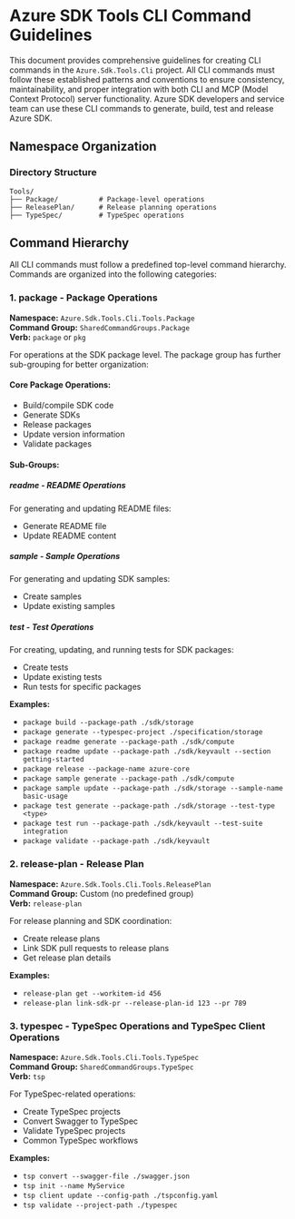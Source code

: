 # Azure SDK Tools CLI Command Guidelines

This document provides comprehensive guidelines for creating CLI commands in the `Azure.Sdk.Tools.Cli` project. All CLI commands must follow these established patterns and conventions to ensure consistency, maintainability, and proper integration with both CLI and MCP (Model Context Protocol) server functionality.
Azure SDK developers and service team can use these CLI commands to generate, build, test and release Azure SDK.

## Namespace Organization

### Directory Structure

```
Tools/
├── Package/          # Package-level operations 
├── ReleasePlan/      # Release planning operations
├── TypeSpec/         # TypeSpec operations
```

## Command Hierarchy

All CLI commands must follow a predefined top-level command hierarchy. Commands are organized into the following categories:

### 1. **package** - Package Operations

**Namespace:** `Azure.Sdk.Tools.Cli.Tools.Package`  
**Command Group:** `SharedCommandGroups.Package`  
**Verb:** `package`  or `pkg`

For operations at the SDK package level. The package group has further sub-grouping for better organization:

#### Core Package Operations:

- Build/compile SDK code
- Generate SDKs
- Release packages
- Update version information
- Validate packages

#### Sub-Groups:

##### **readme** - README Operations
 
For generating and updating README files:

- Generate README file
- Update README content

##### **sample** - Sample Operations

For generating and updating SDK samples:

- Create samples
- Update existing samples

##### **test** - Test Operations

For creating, updating, and running tests for SDK packages:

- Create tests
- Update existing tests
- Run tests for specific packages

**Examples:**

- `package build --package-path ./sdk/storage`
- `package generate --typespec-project ./specification/storage`
- `package readme generate --package-path ./sdk/compute`
- `package readme update --package-path ./sdk/keyvault --section getting-started`
- `package release --package-name azure-core`
- `package sample generate --package-path ./sdk/compute`
- `package sample update --package-path ./sdk/storage --sample-name basic-usage`
- `package test generate --package-path ./sdk/storage --test-type <type>`
- `package test run --package-path ./sdk/keyvault --test-suite integration`
- `package validate --package-path ./sdk/keyvault`

### 2. **release-plan** - Release Plan

**Namespace:** `Azure.Sdk.Tools.Cli.Tools.ReleasePlan`  
**Command Group:** Custom (no predefined group)  
**Verb:** `release-plan` 

For release planning and SDK coordination:

- Create release plans
- Link SDK pull requests to release plans
- Get release plan details

**Examples:**

- `release-plan get --workitem-id 456`
- `release-plan link-sdk-pr --release-plan-id 123 --pr 789`

### 3. **typespec** - TypeSpec Operations and TypeSpec Client Operations

**Namespace:** `Azure.Sdk.Tools.Cli.Tools.TypeSpec`  
**Command Group:** `SharedCommandGroups.TypeSpec`  
**Verb:** `tsp`  

For TypeSpec-related operations:

- Create TypeSpec projects
- Convert Swagger to TypeSpec
- Validate TypeSpec projects
- Common TypeSpec workflows

**Examples:**

- `tsp convert --swagger-file ./swagger.json`
- `tsp init --name MyService`
- `tsp client update --config-path ./tspconfig.yaml`
- `tsp validate --project-path ./typespec`
